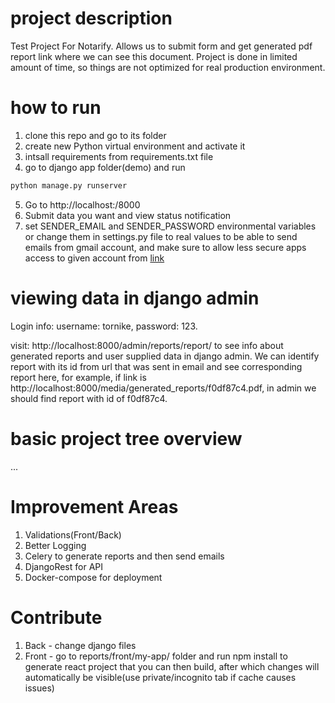 # project description

Test Project For Notarify. Allows us to submit form and get generated pdf report link where we can see this document. Project is done in limited amount of time, so things are not optimized for real production environment.

# how to run

1. clone this repo and go to its folder
2. create new Python virtual environment and activate it
3. intsall requirements from requirements.txt file
4. go to django app folder(demo) and run

```bash
python manage.py runserver
```

5. Go to http://localhost:/8000
6. Submit data you want and view status notification
7. set SENDER_EMAIL and SENDER_PASSWORD environmental variables or change them in settings.py file to real values to be able to send emails from gmail account, and make sure to allow less secure
   apps access to given account from [link](https://myaccount.google.com/lesssecureapps)

# viewing data in django admin

Login info: username: tornike, password: 123.

visit: http://localhost:8000/admin/reports/report/ to see info about generated reports and user supplied data in django admin.
We can identify report with its id from url that was sent in email and see corresponding
report here, for example, if link is http://localhost:8000/media/generated_reports/f0df87c4.pdf,
in admin we should find report with id of f0df87c4.

# basic project tree overview

...

# Improvement Areas

1. Validations(Front/Back)
2. Better Logging
3. Celery to generate reports and then send emails
4. DjangoRest for API
5. Docker-compose for deployment

# Contribute

1. Back - change django files
2. Front - go to reports/front/my-app/ folder and run npm install to generate react project that you can then build, after which changes will automatically be visible(use private/incognito tab if cache causes issues)
